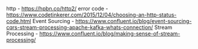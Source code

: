 
http - https://hpbn.co/http2/
error code - https://www.codetinkerer.com/2015/12/04/choosing-an-http-status-code.html
Event Sourcing - https://www.confluent.io/blog/event-sourcing-cqrs-stream-processing-apache-kafka-whats-connection/
Stream Processing - https://www.confluent.io/blog/making-sense-of-stream-processing/

